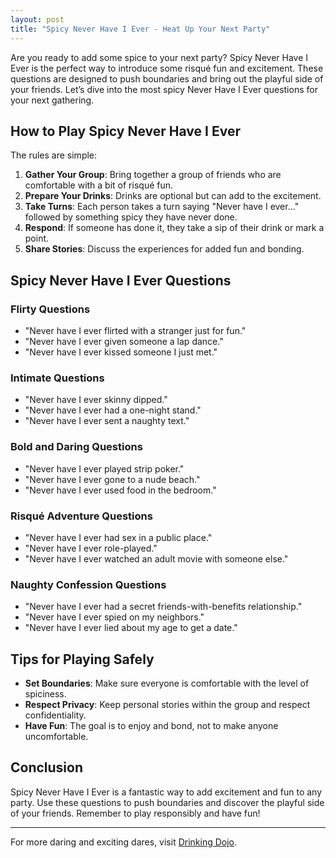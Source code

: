 ```yaml
---
layout: post
title: "Spicy Never Have I Ever - Heat Up Your Next Party"
---
```



Are you ready to add some spice to your next party? Spicy Never Have I Ever is the perfect way to introduce some risqué fun and excitement. These questions are designed to push boundaries and bring out the playful side of your friends. Let’s dive into the most spicy Never Have I Ever questions for your next gathering.

## How to Play Spicy Never Have I Ever

The rules are simple:
1. **Gather Your Group**: Bring together a group of friends who are comfortable with a bit of risqué fun.
2. **Prepare Your Drinks**: Drinks are optional but can add to the excitement.
3. **Take Turns**: Each person takes a turn saying "Never have I ever..." followed by something spicy they have never done.
4. **Respond**: If someone has done it, they take a sip of their drink or mark a point.
5. **Share Stories**: Discuss the experiences for added fun and bonding.

## Spicy Never Have I Ever Questions

### Flirty Questions
- "Never have I ever flirted with a stranger just for fun."
- "Never have I ever given someone a lap dance."
- "Never have I ever kissed someone I just met."

### Intimate Questions
- "Never have I ever skinny dipped."
- "Never have I ever had a one-night stand."
- "Never have I ever sent a naughty text."

### Bold and Daring Questions
- "Never have I ever played strip poker."
- "Never have I ever gone to a nude beach."
- "Never have I ever used food in the bedroom."

### Risqué Adventure Questions
- "Never have I ever had sex in a public place."
- "Never have I ever role-played."
- "Never have I ever watched an adult movie with someone else."

### Naughty Confession Questions
- "Never have I ever had a secret friends-with-benefits relationship."
- "Never have I ever spied on my neighbors."
- "Never have I ever lied about my age to get a date."

## Tips for Playing Safely

- **Set Boundaries**: Make sure everyone is comfortable with the level of spiciness.
- **Respect Privacy**: Keep personal stories within the group and respect confidentiality.
- **Have Fun**: The goal is to enjoy and bond, not to make anyone uncomfortable.

## Conclusion

Spicy Never Have I Ever is a fantastic way to add excitement and fun to any party. Use these questions to push boundaries and discover the playful side of your friends. Remember to play responsibly and have fun!

---

For more daring and exciting dares, visit [Drinking Dojo](https://www.drinkingdojo.com).